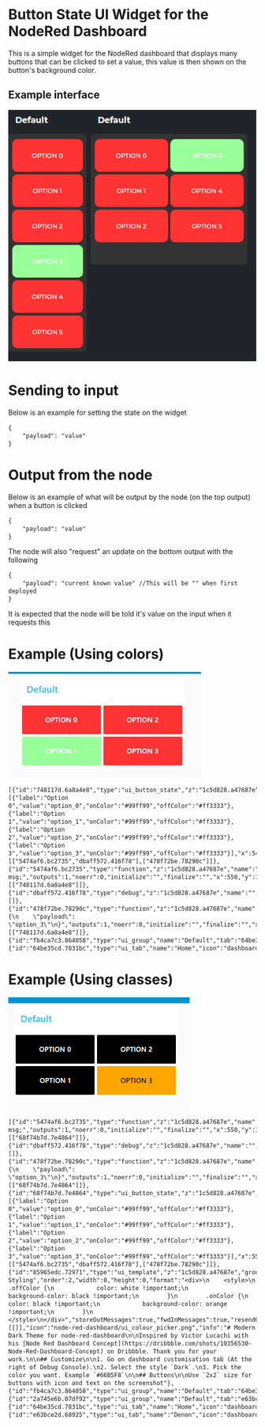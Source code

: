 # Button State UI Widget for the NodeRed Dashboard
This is a simple widget for the NodeRed dashboard that displays many buttons that can be clicked to set a value, this value is then shown on the button's background color.

## Example interface
![Example](./img/example.png)

# Sending to input
Below is an example for setting the state on the widget
```
{
    "payload": "value"
}
```

# Output from the node
Below is an example of what will be output by the node (on the top output) when a button is clicked
```
{
    "payload": "value"
}
```

The node will also "request" an update on the bottom output with the following
```
{
    "payload": "current known value" //This will be "" when first deployed
}
```
It is expected that the node will be told it's value on the input when it requests this


# Example (Using colors) 
![Example](./img/example1.png)
```
[{"id":"748117d.6a8a4e8","type":"ui_button_state","z":"1c5d828.a47687e","group":"fb4ca7c3.864058","name":"Example","order":0,"onColor":"","offColor":"","width":"6","height":"2","options":[{"label":"Option 0","value":"option_0","onColor":"#99ff99","offColor":"#ff3333"},{"label":"Option 1","value":"option_1","onColor":"#99ff99","offColor":"#ff3333"},{"label":"Option 2","value":"option_2","onColor":"#99ff99","offColor":"#ff3333"},{"label":"Option 3","value":"option_3","onColor":"#99ff99","offColor":"#ff3333"}],"x":540,"y":260,"wires":[["5474af6.bc2735","dbaff572.416f78"],["478f72be.78290c"]]},{"id":"5474af6.bc2735","type":"function","z":"1c5d828.a47687e","name":"Pass","func":"return msg;","outputs":1,"noerr":0,"initialize":"","finalize":"","x":550,"y":180,"wires":[["748117d.6a8a4e8"]]},{"id":"dbaff572.416f78","type":"debug","z":"1c5d828.a47687e","name":"","active":true,"tosidebar":true,"console":false,"tostatus":false,"complete":"true","targetType":"full","statusVal":"","statusType":"auto","x":730,"y":260,"wires":[]},{"id":"478f72be.78290c","type":"function","z":"1c5d828.a47687e","name":"Default","func":"return {\n    \"payload\": \"option_3\"\n}","outputs":1,"noerr":0,"initialize":"","finalize":"","x":540,"y":340,"wires":[["748117d.6a8a4e8"]]},{"id":"fb4ca7c3.864058","type":"ui_group","name":"Default","tab":"64be35cd.7831bc","order":1,"disp":true,"width":"6","collapse":false,"className":""},{"id":"64be35cd.7831bc","type":"ui_tab","name":"Home","icon":"dashboard","disabled":false,"hidden":false}]
```

# Example (Using classes) 
![Example](./img/example2.png)
```
[{"id":"5474af6.bc2735","type":"function","z":"1c5d828.a47687e","name":"Pass","func":"return msg;","outputs":1,"noerr":0,"initialize":"","finalize":"","x":550,"y":180,"wires":[["68f74b7d.7e4864"]]},{"id":"dbaff572.416f78","type":"debug","z":"1c5d828.a47687e","name":"","active":true,"tosidebar":true,"console":false,"tostatus":false,"complete":"true","targetType":"full","statusVal":"","statusType":"auto","x":730,"y":260,"wires":[]},{"id":"478f72be.78290c","type":"function","z":"1c5d828.a47687e","name":"Default","func":"return {\n    \"payload\": \"option_3\"\n}","outputs":1,"noerr":0,"initialize":"","finalize":"","x":540,"y":340,"wires":[["68f74b7d.7e4864"]]},{"id":"68f74b7d.7e4864","type":"ui_button_state","z":"1c5d828.a47687e","group":"fb4ca7c3.864058","name":"","order":1,"onClass":"onColor","offClass":"offColor","width":"6","height":"2","options":[{"label":"Option 0","value":"option_0","onColor":"#99ff99","offColor":"#ff3333"},{"label":"Option 1","value":"option_1","onColor":"#99ff99","offColor":"#ff3333"},{"label":"Option 2","value":"option_2","onColor":"#99ff99","offColor":"#ff3333"},{"label":"Option 3","value":"option_3","onColor":"#99ff99","offColor":"#ff3333"}],"x":550,"y":260,"wires":[["5474af6.bc2735","dbaff572.416f78"],["478f72be.78290c"]]},{"id":"85965edc.72971","type":"ui_template","z":"1c5d828.a47687e","group":"2a745e6b.07df92","name":"Add Styling","order":2,"width":0,"height":0,"format":"<div>\n    <style>\n        .offColor {\n            color: white !important;\n            background-color: black !important;\n        }\n        .onColor {\n            color: black !important;\n            background-color: orange !important;\n        }\n    </style>\n</div>","storeOutMessages":true,"fwdInMessages":true,"resendOnRefresh":false,"templateScope":"global","className":"","x":550,"y":120,"wires":[[]],"icon":"node-red-dashboard/ui_colour_picker.png","info":"# Modern Dark Theme for node-red-dashboard\n\nInspired by Victor Lucachi with his [Node Red Dashboard Concept](https://dribbble.com/shots/10356530-Node-Red-Dashboard-Concept) on Dribbble. Thank you for your work.\n\n## Customize\n\n1. Go on dashboard customisation tab (At the right of Debug Console).\n2. Select the style `Dark`.\n3. Pick the color you want. Example `#66B5F8`\n\n## Buttons\n\nUse `2x2` size for buttons with icon and text on the screenshot"},{"id":"fb4ca7c3.864058","type":"ui_group","name":"Default","tab":"64be35cd.7831bc","order":1,"disp":true,"width":"6","collapse":false,"className":""},{"id":"2a745e6b.07df92","type":"ui_group","name":"Default","tab":"e63bce2d.68925","order":5,"disp":true,"width":"6","collapse":true},{"id":"64be35cd.7831bc","type":"ui_tab","name":"Home","icon":"dashboard","disabled":false,"hidden":false},{"id":"e63bce2d.68925","type":"ui_tab","name":"Denon","icon":"dashboard","order":2,"disabled":false,"hidden":false}]
```